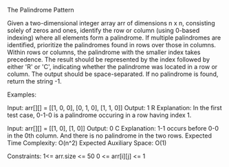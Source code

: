 The Palindrome Pattern

Given a two-dimensional integer array arr of dimensions n x n, consisting solely of zeros and ones, identify the row or column (using 0-based indexing) where all elements form a palindrome. If multiple palindromes are identified, prioritize the palindromes found in rows over those in columns. Within rows or columns, the palindrome with the smaller index takes precedence. The result should be represented by the index followed by either 'R' or 'C', indicating whether the palindrome was located in a row or column. The output should be space-separated. If no palindrome is found, return the string -1.

Examples:

Input: 
arr[][] =  [[1, 0, 0], 
           [0, 1, 0],
           [1, 1, 0]]
Output: 1 R
Explanation: In the first test case, 0-1-0 is a palindrome 
occuring in a row having index 1.


Input: 
arr[][] =   [[1, 0],
           [1, 0]]
Output: 0 C
Explanation: 1-1 occurs before 0-0 in the 0th column. And there is no palindrome in the two rows.
Expected Time Complexity: O(n^2)
Expected Auxiliary Space: O(1)

Constraints:
1<= arr.size <= 50
0 <= arr[i][j] <= 1